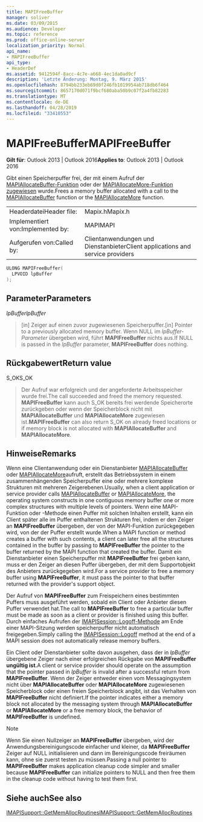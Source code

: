 ```yaml
---
title: MAPIFreeBuffer
manager: soliver
ms.date: 03/09/2015
ms.audience: Developer
ms.topic: reference
ms.prod: office-online-server
localization_priority: Normal
api_name:
- MAPIFreeBuffer
api_type:
- HeaderDef
ms.assetid: 9412594f-8acc-4c7e-a668-4ec1da0ad9cf
description: 'Letzte Änderung: Montag, 9. März 2015'
ms.openlocfilehash: 8794bb233eb69d0f246fb1019954ab718db6f464
ms.sourcegitcommit: 8657170d071f9bcf680aba50b9c07f2a4fb82283
ms.translationtype: MT
ms.contentlocale: de-DE
ms.lasthandoff: 04/28/2019
ms.locfileid: "33410553"
---
```

# <a name="mapifreebuffer"></a><span data-ttu-id="2919d-103">MAPIFreeBuffer</span><span class="sxs-lookup"><span data-stu-id="2919d-103">MAPIFreeBuffer</span></span>

  
  
<span data-ttu-id="2919d-104">**Gilt für**: Outlook 2013 | Outlook 2016</span><span class="sxs-lookup"><span data-stu-id="2919d-104">**Applies to**: Outlook 2013 | Outlook 2016</span></span> 
  
<span data-ttu-id="2919d-105">Gibt einen Speicherpuffer frei, der mit einem Aufruf der [MAPIAllocateBuffer-Funktion](mapiallocatebuffer.md) oder der [MAPIAllocateMore-Funktion zugewiesen](mapiallocatemore.md) wurde.</span><span class="sxs-lookup"><span data-stu-id="2919d-105">Frees a memory buffer allocated with a call to the [MAPIAllocateBuffer](mapiallocatebuffer.md) function or the [MAPIAllocateMore](mapiallocatemore.md) function.</span></span> 
  
|||
|:-----|:-----|
|<span data-ttu-id="2919d-106">Headerdatei</span><span class="sxs-lookup"><span data-stu-id="2919d-106">Header file:</span></span>  <br/> |<span data-ttu-id="2919d-107">Mapix.h</span><span class="sxs-lookup"><span data-stu-id="2919d-107">Mapix.h</span></span>  <br/> |
|<span data-ttu-id="2919d-108">Implementiert von:</span><span class="sxs-lookup"><span data-stu-id="2919d-108">Implemented by:</span></span>  <br/> |<span data-ttu-id="2919d-109">MAPI</span><span class="sxs-lookup"><span data-stu-id="2919d-109">MAPI</span></span>  <br/> |
|<span data-ttu-id="2919d-110">Aufgerufen von:</span><span class="sxs-lookup"><span data-stu-id="2919d-110">Called by:</span></span>  <br/> |<span data-ttu-id="2919d-111">Clientanwendungen und Dienstanbieter</span><span class="sxs-lookup"><span data-stu-id="2919d-111">Client applications and service providers</span></span>  <br/> |
   
```cpp
ULONG MAPIFreeBuffer(
  LPVOID lpBuffer
);
```

## <a name="parameters"></a><span data-ttu-id="2919d-112">Parameter</span><span class="sxs-lookup"><span data-stu-id="2919d-112">Parameters</span></span>

 <span data-ttu-id="2919d-113">_lpBuffer_</span><span class="sxs-lookup"><span data-stu-id="2919d-113">_lpBuffer_</span></span>
  
> <span data-ttu-id="2919d-114">[in] Zeiger auf einen zuvor zugewiesenen Speicherpuffer.</span><span class="sxs-lookup"><span data-stu-id="2919d-114">[in] Pointer to a previously allocated memory buffer.</span></span> <span data-ttu-id="2919d-115">Wenn NULL im  _lpBuffer-Parameter_ übergeben wird, führt **MAPIFreeBuffer** nichts aus.</span><span class="sxs-lookup"><span data-stu-id="2919d-115">If NULL is passed in the  _lpBuffer_ parameter, **MAPIFreeBuffer** does nothing.</span></span> 
    
## <a name="return-value"></a><span data-ttu-id="2919d-116">Rückgabewert</span><span class="sxs-lookup"><span data-stu-id="2919d-116">Return value</span></span>

<span data-ttu-id="2919d-117">S_OK</span><span class="sxs-lookup"><span data-stu-id="2919d-117">S_OK</span></span> 
  
> <span data-ttu-id="2919d-118">Der Aufruf war erfolgreich und der angeforderte Arbeitsspeicher wurde frei.</span><span class="sxs-lookup"><span data-stu-id="2919d-118">The call succeeded and freed the memory requested.</span></span> <span data-ttu-id="2919d-119">**MAPIFreeBuffer** kann auch S_OK bereits frei werdende Speicherorte zurückgeben oder wenn der Speicherblock nicht mit **MAPIAllocateBuffer** und **MAPIAllocateMore** zugewiesen ist.</span><span class="sxs-lookup"><span data-stu-id="2919d-119">**MAPIFreeBuffer** can also return S_OK on already freed locations or if memory block is not allocated with **MAPIAllocateBuffer** and **MAPIAllocateMore**.</span></span>
    
## <a name="remarks"></a><span data-ttu-id="2919d-120">Hinweise</span><span class="sxs-lookup"><span data-stu-id="2919d-120">Remarks</span></span>

<span data-ttu-id="2919d-121">Wenn eine Clientanwendung oder ein Dienstanbieter [MAPIAllocateBuffer](mapiallocatebuffer.md) oder [MAPIAllocateMore](mapiallocatemore.md)aufruft, erstellt das Betriebssystem in einem zusammenhängenden Speicherpuffer eine oder mehrere komplexe Strukturen mit mehreren Zeigerebenen.</span><span class="sxs-lookup"><span data-stu-id="2919d-121">Usually, when a client application or service provider calls [MAPIAllocateBuffer](mapiallocatebuffer.md) or [MAPIAllocateMore](mapiallocatemore.md), the operating system constructs in one contiguous memory buffer one or more complex structures with multiple levels of pointers.</span></span> <span data-ttu-id="2919d-122">Wenn eine MAPI-Funktion oder -Methode einen Puffer mit solchen Inhalten erstellt, kann ein Client später alle im Puffer enthaltenen Strukturen frei, indem er den Zeiger an **MAPIFreeBuffer** übergeben, der von der MAPI-Funktion zurückgegeben wird, von der der Puffer erstellt wurde.</span><span class="sxs-lookup"><span data-stu-id="2919d-122">When a MAPI function or method creates a buffer with such contents, a client can later free all the structures contained in the buffer by passing to **MAPIFreeBuffer** the pointer to the buffer returned by the MAPI function that created the buffer.</span></span> <span data-ttu-id="2919d-123">Damit ein Dienstanbieter einen Speicherpuffer mit **MAPIFreeBuffer** frei geben kann, muss er den Zeiger an diesen Puffer übergeben, der mit dem Supportobjekt des Anbieters zurückgegeben wird.</span><span class="sxs-lookup"><span data-stu-id="2919d-123">For a service provider to free a memory buffer using **MAPIFreeBuffer**, it must pass the pointer to that buffer returned with the provider's support object.</span></span> 
  
<span data-ttu-id="2919d-124">Der Aufruf von **MAPIFreeBuffer** zum Freispeichern eines bestimmten Puffers muss ausgeführt werden, sobald ein Client oder Anbieter diesen Puffer verwendet hat.</span><span class="sxs-lookup"><span data-stu-id="2919d-124">The call to **MAPIFreeBuffer** to free a particular buffer must be made as soon as a client or provider is finished using this buffer.</span></span> <span data-ttu-id="2919d-125">Durch einfaches Aufrufen der [IMAPISession::Logoff-Methode](imapisession-logoff.md) am Ende einer MAPI-Sitzung werden speicherpuffer nicht automatisch freigegeben.</span><span class="sxs-lookup"><span data-stu-id="2919d-125">Simply calling the [IMAPISession::Logoff](imapisession-logoff.md) method at the end of a MAPI session does not automatically release memory buffers.</span></span> 
  
<span data-ttu-id="2919d-126">Ein Client oder Dienstanbieter sollte davon ausgehen, dass der in _lpBuffer_ übergebene Zeiger nach einer erfolgreichen Rückgabe von **MAPIFreeBuffer ungültig ist.**</span><span class="sxs-lookup"><span data-stu-id="2919d-126">A client or service provider should operate on the assumption that the pointer passed in  _lpBuffer_ is invalid after a successful return from **MAPIFreeBuffer**.</span></span> <span data-ttu-id="2919d-127">Wenn der Zeiger entweder einen vom Messagingsystem nicht über **MAPIAllocateBuffer** oder **MAPIAllocateMore** zugewiesenen Speicherblock oder einen freien Speicherblock angibt, ist das Verhalten von **MAPIFreeBuffer** nicht definiert.</span><span class="sxs-lookup"><span data-stu-id="2919d-127">If the pointer indicates either a memory block not allocated by the messaging system through **MAPIAllocateBuffer** or **MAPIAllocateMore** or a free memory block, the behavior of **MAPIFreeBuffer** is undefined.</span></span> 
  
> [!NOTE]
> <span data-ttu-id="2919d-128">Wenn Sie einen Nullzeiger an **MAPIFreeBuffer** übergeben, wird der Anwendungsbereinigungscode einfacher und kleiner, da **MAPIFreeBuffer** Zeiger auf NULL initialisieren und dann im Bereinigungscode freiräumen kann, ohne sie zuerst testen zu müssen.</span><span class="sxs-lookup"><span data-stu-id="2919d-128">Passing a null pointer to **MAPIFreeBuffer** makes application cleanup code simpler and smaller because **MAPIFreeBuffer** can initialize pointers to NULL and then free them in the cleanup code without having to test them first.</span></span> 
  
## <a name="see-also"></a><span data-ttu-id="2919d-129">Siehe auch</span><span class="sxs-lookup"><span data-stu-id="2919d-129">See also</span></span>



[<span data-ttu-id="2919d-130">IMAPISupport::GetMemAllocRoutines</span><span class="sxs-lookup"><span data-stu-id="2919d-130">IMAPISupport::GetMemAllocRoutines</span></span>](imapisupport-getmemallocroutines.md)

